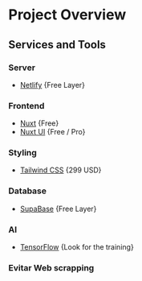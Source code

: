 # Project Overview

## Services and Tools

### Server

- [Netlify](https://www.netlify.com/) {Free Layer}

### Frontend

- [Nuxt](https://nuxtjs.org/) {Free}
- [Nuxt UI](https://ui.nuxt.com/getting-startedinstallation) {Free / Pro}

### Styling

- [Tailwind CSS](https://tailwindcss.com/) {299 USD}

### Database

- [SupaBase](https://supabase.com/) {Free Layer}

### AI

- [TensorFlow](https://www.tensorflow.org/) {Look for the training}

### Evitar Web scrapping

